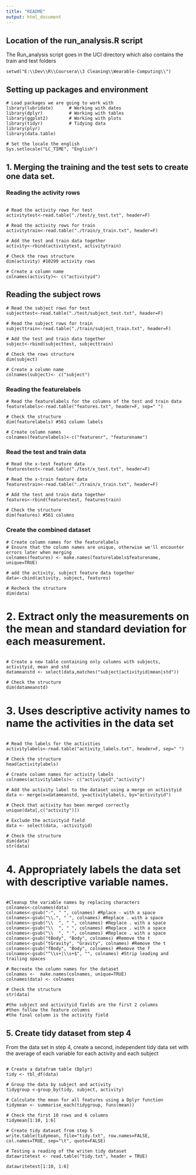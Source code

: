 ```yaml
---
title: "README"
output: html_document
---
```


## Location of the run_analysis.R script
The Run_analysis script goes in the UCI directory which also contains the train and test folders

```{r, message=FALSE, error=FALSE, warning=FALSE, results="hide"}
setwd("E:\\Dev\\R\\Coursera\\3 Cleaning\\Wearable-Computing\\")
```


## Setting up packages and environment
```{r, message=FALSE, error=FALSE, warning=FALSE, results="hide"}
# Load packages we are going to work with
library(lubridate)      # Working with dates
library(dplyr)          # Working with tables
library(ggplot2)        # Working with plots
library(tidyr)          # Tidying data
library(plyr)
library(data.table)

# Set the locale the english
Sys.setlocale("LC_TIME", "English")
```



## 1. Merging the training and the test sets to create one data set.

### Reading the activity rows
```{r}

# Read the activity rows for test
activitytest<-read.table("./test/y_test.txt", header=F)

# Read the activity rows for train
activitytrain<-read.table("./train/y_train.txt", header=F)

# Add the test and train data together
activity<-rbind(activitytest, activitytrain)

# Check the rows structure
dim(activity) #10299 activity rows

# Create a column name
colnames(activity)<- c("activityid")

```


## Reading the subject rows
```{r}
# Read the subject rows for test
subjecttest<-read.table("./test/subject_test.txt", header=F)

# Read the subject rows for train
subjecttrain<-read.table("./train/subject_train.txt", header=F)

# Add the test and train data together
subject<-rbind(subjecttest, subjecttrain)

# Check the rows structure
dim(subject)

# Create a column name
colnames(subject)<- c("subject")
```

### Reading the featurelabels
```{r}
# Read the featurelabels for the columns of the test and train data
featurelabels<-read.table("features.txt", header=F, sep=" ")

# Check the structure
dim(featurelabels) #561 column labels

# Create column names
colnames(featurelabels)<-c("featurenr", "featurename")
```

### Read the test and train data
```{r}
# Read the x-test feature data
featurestest<-read.table("./test/x_test.txt", header=F)

# Read the x-train feature data
featurestrain<-read.table("./train/x_train.txt", header=F)

# Add the test and train data together
features<-rbind(featurestest, featurestrain)

# Check the structure
dim(features) #561 columns
```

### Create the combined dataset
```{r}
# Create column names for the featurelabels
# Ensure that the column names are unique, otherwise we'll encounter errors later when merging
colnames(features) <- make.names(featurelabels$featurename, unique=TRUE)

# add the activity, subject feature data together
data<-cbind(activity, subject, features)

# Recheck the structure
dim(data)

```




# 2. Extract only the measurements on the mean and standard deviation for each measurement. 
```{r}

# Create a new table containing only columns with subjects, activityid, mean and std
datameanstd <- select(data,matches("subject|activityid|mean|std"))

# Check the structure
dim(datameanstd)

```


# 3. Uses descriptive activity names to name the activities in the data set
```{r}

# Read the labels for the activities
activitylabels<-read.table("activity_labels.txt", header=F, sep=" ")

# Check the structure
head(activitylabels)

# Create column names for activity labels
colnames(activitylabels)<- c("activityid","activity")

# Add the activity label to the dataset using a merge on activityid
data <- merge(x=datameanstd, y=activitylabels, by="activityid")

# Check that activity has been merged correctly
unique(data[,c("activity")])

# Exclude the activityid field
data <- select(data, -activityid)

# Check the structure
dim(data)
str(data)

```



# 4. Appropriately labels the data set with descriptive variable names. 
```{r}

#Cleanup the variable names by replacing characters
colnames<-colnames(data)
colnames<-gsub("-", " ", colnames) #Rplace - with a space
colnames<-gsub("\\.", " ", colnames) #Replace . with a space
colnames<-gsub("\\  ", " ", colnames) #Replace . with a space
colnames<-gsub("\\  ", " ", colnames) #Replace . with a space
colnames<-gsub("\\  ", " ", colnames) #Replace . with a space
colnames<-gsub("tBody", "Body", colnames) #Remove the t
colnames<-gsub("tGravity", "Gravity", colnames) #Remove the t
colnames<-gsub("fBody", "Body", colnames) #Remove the f
colnames<-gsub("^\\s+|\\s+$", "", colnames) #Strip leading and trailing spaces

# Recreate the column names for the dataset
colnames <-  make.names(colnames, unique=TRUE)
colnames(data) <- colnames

# Check the structure
str(data)

#the subject and activityid fields are the first 2 columns
#then follow the feature columns 
#the final column is the activity field

```



## 5. Create tidy dataset from step 4
From the data set in step 4, create a second, independent tidy data set with the average of each variable for each activity and each subject
```{r}

# Create a datafram table (Dplyr)
tidy <- tbl_df(data)

# Group the data by subject and activity
tidygroup <-group_by(tidy, subject, activity)

# Calculate the mean for all features using a Dplyr function
tidymean <- summarise_each(tidygroup, funs(mean))

# Check the first 10 rows and 6 columns
tidymean[1:10, 1:6]

# Create tidy dataset from step 5
write.table(tidymean, file="tidy.txt", row.names=FALSE, col.names=TRUE, sep="\t", quote=FALSE)

# Testing a reading of the writen tidy dataset
datawritetest <- read.table("tidy.txt", header = TRUE) 

datawritetest[1:10, 1:6]

```

